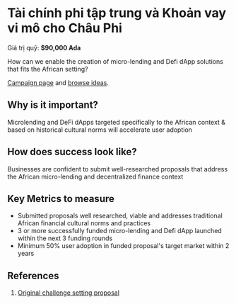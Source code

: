 # Tài chính phi tập trung và Khoản vay vi mô cho Châu Phi

Giá trị quỹ: **$90,000 Ada**

How can we enable the creation of micro-lending and Defi dApp solutions that fits the African setting?

[Campaign page](https://cardano.ideascale.com/a/campaign-home/26112) and [browse ideas](https://cardano.ideascale.com/a/ideas/top/campaign-filter/byids/campaigns/26112/stage/unspecified).

## Why is it important?

Microlending and DeFi dApps targeted specifically to the African context & based on historical cultural norms will accelerate user adoption

## How does success look like?

Businesses are confident to submit well-researched proposals that address the African micro-lending and decentralized finance context

## Key Metrics to measure

- Submitted proposals well researched, viable and addresses traditional African financial cultural norms and practices
- 3 or more successfully funded micro-lending and Defi dApp launched within the next 3 funding rounds
- Minimum 50% user adoption in funded proposal's target market within 2 years

## References

1. [Original challenge setting proposal](https://cardano.ideascale.com/a/dtd/DeFi-and-Microlending-for-Africa/340138-48088)